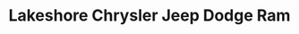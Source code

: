 ---
title: "Lakeshore Chrysler Jeep Dodge Ram"
url: /montague-township/lakeshore-chrysler-jeep-dodge-ram/
shop: car
---